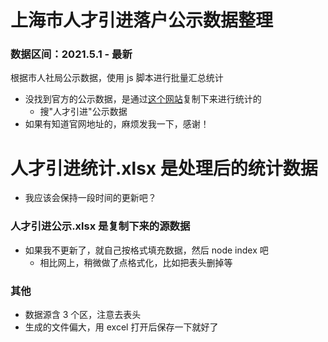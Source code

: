# 上海市人才引进落户公示数据整理

### 数据区间：2021.5.1 - 最新

根据市人社局公示数据，使用 js 脚本进行批量汇总统计

- 没找到官方的公示数据，是通过[这个网站](http://www.zuishengxin.cn/)复制下来进行统计的
  - 搜"人才引进"公示数据
- 如果有知道官网地址的，麻烦发我一下，感谢！

# 人才引进统计.xlsx 是处理后的统计数据

- 我应该会保持一段时间的更新吧？

### 人才引进公示.xlsx 是复制下来的源数据

- 如果我不更新了，就自己按格式填充数据，然后 node index 吧
  - 相比网上，稍微做了点格式化，比如把表头删掉等

### 其他

- 数据源含 3 个区，注意去表头
- 生成的文件偏大，用 excel 打开后保存一下就好了
